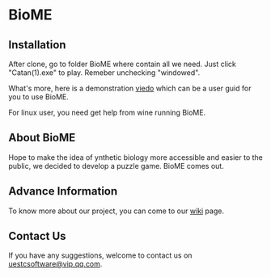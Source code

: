 # BioME

## Installation

After clone, go to folder BioME where contain all we need. Just click "Catan(1).exe" to play. Remeber unchecking "windowed".

What's more, here is a demonstration [viedo](https://2019.igem.org/Team:UESTC-Software/Public_Engagement) which can be a user guid for you to use BioME.

For linux user, you need get help from wine running BioME.

## About BioME

Hope to make the idea of ynthetic biology more accessible and easier to the public, we decided to develop a puzzle game. BioME comes out.
 
## Advance Information
To know more about our project, you can come to our [wiki](https://2019.igem.org/Team:UESTC-Software) page. 

## Contact Us
If you have any suggestions, welcome to contact us on uestcsoftware@vip.qq.com.
